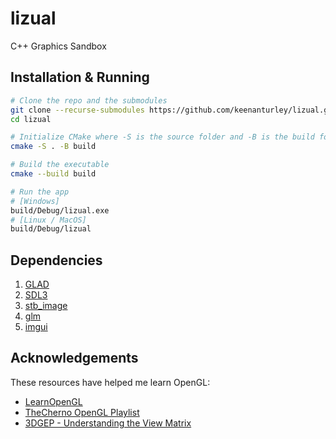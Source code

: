 # lizual

C++ Graphics Sandbox

## Installation & Running

```sh
# Clone the repo and the submodules
git clone --recurse-submodules https://github.com/keenanturley/lizual.git
cd lizual

# Initialize CMake where -S is the source folder and -B is the build folder
cmake -S . -B build

# Build the executable
cmake --build build

# Run the app
# [Windows]
build/Debug/lizual.exe
# [Linux / MacOS]
build/Debug/lizual
```

## Dependencies

1. [GLAD](https://github.com/Dav1dde/glad)
1. [SDL3](https://github.com/libsdl-org/SDL)
1. [stb_image](https://github.com/libigl/libigl-stb/blob/master/stb_image.h)
1. [glm](https://github.com/g-truc/glm)
1. [imgui](https://github.com/ocornut/imgui/)

## Acknowledgements

These resources have helped me learn OpenGL:

- [LearnOpenGL](https://learnopengl.com/)
- [TheCherno OpenGL Playlist](https://www.youtube.com/playlist?list=PLlrATfBNZ98foTJPJ_Ev03o2oq3-GGOS2)
- [3DGEP - Understanding the View Matrix](https://www.3dgep.com/understanding-the-view-matrix/)
